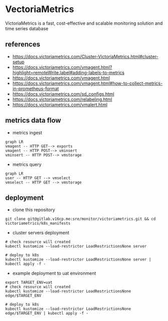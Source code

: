 # VectoriaMetrics
VictoriaMetrics is a fast, cost-effective and scalable monitoring solution and time series database

## references
- https://docs.victoriametrics.com/Cluster-VictoriaMetrics.html#cluster-setup
- https://docs.victoriametrics.com/vmagent.html?highlight=remoteWrite.label#adding-labels-to-metrics
- https://docs.victoriametrics.com/vmagent.html
- https://docs.victoriametrics.com/vmagent.html#how-to-collect-metrics-in-prometheus-format
- https://docs.victoriametrics.com/sd_configs.html
- https://docs.victoriametrics.com/relabeling.html
- https://docs.victoriametrics.com/vmalert.html

## metrics data flow
- metrics ingest
```mermaid
graph LR
vmagent -- HTTP GET--> exports
vmagent -- HTTP POST--> vminsert
vminsert -- HTTP POST--> vmstorage
```

- metrics query
```mermaid
graph LR
user -- HTTP GET --> vmselect
vmselect -- HTTP GET --> vmstorage
```

## deployment
- clone this repository
```shell
git clone git@gitlab.v16cp.me:sre/monitor/victoriametrics.git && cd victoriametrics/k8s_manifests
```

- cluster servers deployment
```shell
# check resource will created
kubectl kustomize --load-restrictor LoadRestrictionsNone server

# deploy to k8s
kubectl kustomize --load-restrictor LoadRestrictionsNone server | kubectl apply -f - 
```

- example deployment to uat environment
```shell
export TARGET_ENV=uat
# check resource will created
kubectl kustomize --load-restrictor LoadRestrictionsNone edge/$TARGET_ENV

# deploy to k8s
kubectl kustomize --load-restrictor LoadRestrictionsNone edge/$TARGET_ENV | kubectl apply -f - 
```
